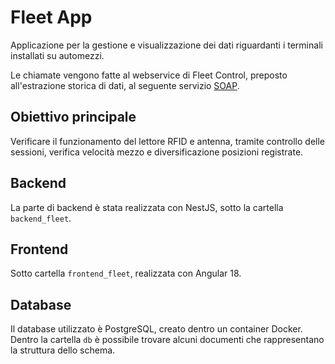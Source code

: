 # Fleet App
Applicazione per la gestione e visualizzazione dei dati riguardanti i terminali installati su automezzi.

Le chiamate vengono fatte al webservice di Fleet Control, preposto all'estrazione storica di dati, al seguente servizio [SOAP](https://ws.fleetcontrol.it/FWANWs3/services/FWANSOAP).

## Obiettivo principale
Verificare il funzionamento del lettore RFID e antenna, tramite controllo delle sessioni, verifica velocità mezzo e diversificazione posizioni registrate.   

## Backend
La parte di backend è stata realizzata con NestJS, sotto la cartella `backend_fleet`.

## Frontend
Sotto cartella `frontend_fleet`, realizzata con Angular 18.

## Database
Il database utilizzato è PostgreSQL, creato dentro un container Docker. 
Dentro la cartella `db` è possibile trovare alcuni documenti che rappresentano la struttura dello schema.